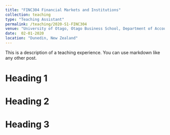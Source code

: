 ```yaml
---
title: "FINC304 Financial Markets and Institutions"
collection: teaching
type: "Teaching Assistant"
permalink: /teaching/2020-S1-FINC304
venue: "University of Otago, Otago Business School, Department of Accountancy and Finance"
date:  02-01-2020
location: "Dunedin, New Zealand"
---
```


This is a description of a teaching experience. You can use markdown like any other post.

Heading 1
======

Heading 2
======

Heading 3
======
